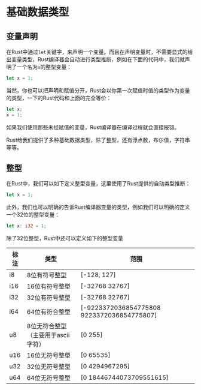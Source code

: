 # 基础数据类型

## 变量声明

在Rust中通过`let`关键字，来声明一个变量。而且在声明变量时，不需要显式的给出变量类型，Rust编译器会自动进行类型推断，例如在下面的代码中，我们就声明了一个名为`x`的整型变量：

```rust
let x = 1;
```

当然，你也可以把声明和赋值分开，Rust会以你第一次赋值时值的类型作为变量的类型，一下的Rust代码和上面的完全等价：

```rust
let x;
x = 1;
```

如果我们使用那些未经赋值的变量，Rust编译器在编译过程就会直接报错。

Rust给我们提供了多种基础数据类型，除了整型，还有浮点数，布尔值，字符串等等。

## 整型

在Rust中，我们可以如下定义整型变量，这里使用了Rust提供的自动类型推断：

```rust
let x = 1;
```

此外，我们也可以明确的告诉Rust编译器变量的类型，例如我们可以明确的定义一个32位的整型变量：

```rust
let x: i32 = 1;
```

除了32位整型，Rust中还可以定义如下的整型变量

|标注|类型|范围|
|-|-|-|
|i8|8位有符号整型|[-128, 127]|
|i16|16位有符号整型|[-32768 32767]|
|i32|32位有符号整型|[-32768 32767]|
|i64|64位有符合整型|[-9223372036854775808 9223372036854775807]|
|u8|8位无符合整型（主要用于ascii字符）|[0 255]|
|u16|16位无符号整型|[0 65535]|
|u32|32位无符号整型|[0 4294967295]|
|u64|64位无符号整型|[0 18446744073709551615]|